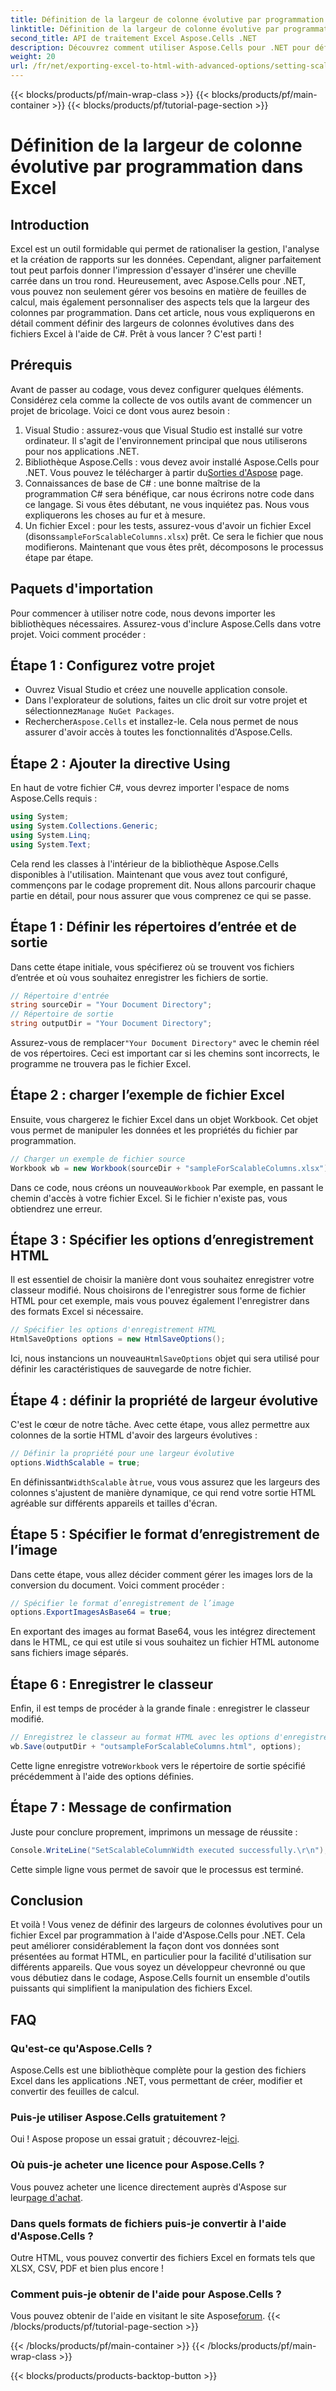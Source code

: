 ```yaml
---
title: Définition de la largeur de colonne évolutive par programmation dans Excel
linktitle: Définition de la largeur de colonne évolutive par programmation dans Excel
second_title: API de traitement Excel Aspose.Cells .NET
description: Découvrez comment utiliser Aspose.Cells pour .NET pour définir des largeurs de colonnes évolutives dans des fichiers Excel par programmation. Idéal pour une présentation efficace des données.
weight: 20
url: /fr/net/exporting-excel-to-html-with-advanced-options/setting-scalable-column-width/
---
```


{{< blocks/products/pf/main-wrap-class >}}
{{< blocks/products/pf/main-container >}}
{{< blocks/products/pf/tutorial-page-section >}}

# Définition de la largeur de colonne évolutive par programmation dans Excel

## Introduction
Excel est un outil formidable qui permet de rationaliser la gestion, l'analyse et la création de rapports sur les données. Cependant, aligner parfaitement tout peut parfois donner l'impression d'essayer d'insérer une cheville carrée dans un trou rond. Heureusement, avec Aspose.Cells pour .NET, vous pouvez non seulement gérer vos besoins en matière de feuilles de calcul, mais également personnaliser des aspects tels que la largeur des colonnes par programmation. Dans cet article, nous vous expliquerons en détail comment définir des largeurs de colonnes évolutives dans des fichiers Excel à l'aide de C#. Prêt à vous lancer ? C'est parti !
## Prérequis
Avant de passer au codage, vous devez configurer quelques éléments. Considérez cela comme la collecte de vos outils avant de commencer un projet de bricolage. Voici ce dont vous aurez besoin :
1. Visual Studio : assurez-vous que Visual Studio est installé sur votre ordinateur. Il s'agit de l'environnement principal que nous utiliserons pour nos applications .NET.
2.  Bibliothèque Aspose.Cells : vous devez avoir installé Aspose.Cells pour .NET. Vous pouvez le télécharger à partir du[Sorties d'Aspose](https://releases.aspose.com/cells/net/) page. 
3. Connaissances de base de C# : une bonne maîtrise de la programmation C# sera bénéfique, car nous écrirons notre code dans ce langage. Si vous êtes débutant, ne vous inquiétez pas. Nous vous expliquerons les choses au fur et à mesure.
4.  Un fichier Excel : pour les tests, assurez-vous d'avoir un fichier Excel (disons`sampleForScalableColumns.xlsx`) prêt. Ce sera le fichier que nous modifierons.
Maintenant que vous êtes prêt, décomposons le processus étape par étape.
## Paquets d'importation
Pour commencer à utiliser notre code, nous devons importer les bibliothèques nécessaires. Assurez-vous d'inclure Aspose.Cells dans votre projet. Voici comment procéder :
## Étape 1 : Configurez votre projet
- Ouvrez Visual Studio et créez une nouvelle application console.
-  Dans l'explorateur de solutions, faites un clic droit sur votre projet et sélectionnez`Manage NuGet Packages`.
-  Rechercher`Aspose.Cells` et installez-le. Cela nous permet de nous assurer d'avoir accès à toutes les fonctionnalités d'Aspose.Cells.
## Étape 2 : Ajouter la directive Using
En haut de votre fichier C#, vous devrez importer l'espace de noms Aspose.Cells requis :
```csharp
using System;
using System.Collections.Generic;
using System.Linq;
using System.Text;
```
Cela rend les classes à l'intérieur de la bibliothèque Aspose.Cells disponibles à l'utilisation.
Maintenant que vous avez tout configuré, commençons par le codage proprement dit. Nous allons parcourir chaque partie en détail, pour nous assurer que vous comprenez ce qui se passe.
## Étape 1 : Définir les répertoires d’entrée et de sortie
Dans cette étape initiale, vous spécifierez où se trouvent vos fichiers d’entrée et où vous souhaitez enregistrer les fichiers de sortie. 
```csharp
// Répertoire d'entrée
string sourceDir = "Your Document Directory"; 
// Répertoire de sortie
string outputDir = "Your Document Directory"; 
```
 Assurez-vous de remplacer`"Your Document Directory"` avec le chemin réel de vos répertoires. Ceci est important car si les chemins sont incorrects, le programme ne trouvera pas le fichier Excel.
## Étape 2 : charger l’exemple de fichier Excel
Ensuite, vous chargerez le fichier Excel dans un objet Workbook. Cet objet vous permet de manipuler les données et les propriétés du fichier par programmation.
```csharp
// Charger un exemple de fichier source
Workbook wb = new Workbook(sourceDir + "sampleForScalableColumns.xlsx");
```
 Dans ce code, nous créons un nouveau`Workbook` Par exemple, en passant le chemin d'accès à votre fichier Excel. Si le fichier n'existe pas, vous obtiendrez une erreur.
## Étape 3 : Spécifier les options d’enregistrement HTML
Il est essentiel de choisir la manière dont vous souhaitez enregistrer votre classeur modifié. Nous choisirons de l'enregistrer sous forme de fichier HTML pour cet exemple, mais vous pouvez également l'enregistrer dans des formats Excel si nécessaire.
```csharp
// Spécifier les options d'enregistrement HTML
HtmlSaveOptions options = new HtmlSaveOptions();
```
 Ici, nous instancions un nouveau`HtmlSaveOptions` objet qui sera utilisé pour définir les caractéristiques de sauvegarde de notre fichier.
## Étape 4 : définir la propriété de largeur évolutive
C'est le cœur de notre tâche. Avec cette étape, vous allez permettre aux colonnes de la sortie HTML d'avoir des largeurs évolutives :
```csharp
// Définir la propriété pour une largeur évolutive
options.WidthScalable = true;
```
 En définissant`WidthScalable` à`true`, vous vous assurez que les largeurs des colonnes s'ajustent de manière dynamique, ce qui rend votre sortie HTML agréable sur différents appareils et tailles d'écran.
## Étape 5 : Spécifier le format d’enregistrement de l’image 
Dans cette étape, vous allez décider comment gérer les images lors de la conversion du document. Voici comment procéder :
```csharp
// Spécifier le format d’enregistrement de l’image
options.ExportImagesAsBase64 = true;
```
En exportant des images au format Base64, vous les intégrez directement dans le HTML, ce qui est utile si vous souhaitez un fichier HTML autonome sans fichiers image séparés.
## Étape 6 : Enregistrer le classeur 
Enfin, il est temps de procéder à la grande finale : enregistrer le classeur modifié. 
```csharp
// Enregistrez le classeur au format HTML avec les options d'enregistrement HTML spécifiées
wb.Save(outputDir + "outsampleForScalableColumns.html", options);
```
 Cette ligne enregistre votre`Workbook` vers le répertoire de sortie spécifié précédemment à l'aide des options définies. 
## Étape 7 : Message de confirmation
Juste pour conclure proprement, imprimons un message de réussite :
```csharp
Console.WriteLine("SetScalableColumnWidth executed successfully.\r\n");
```
Cette simple ligne vous permet de savoir que le processus est terminé.
## Conclusion
Et voilà ! Vous venez de définir des largeurs de colonnes évolutives pour un fichier Excel par programmation à l'aide d'Aspose.Cells pour .NET. Cela peut améliorer considérablement la façon dont vos données sont présentées au format HTML, en particulier pour la facilité d'utilisation sur différents appareils. Que vous soyez un développeur chevronné ou que vous débutiez dans le codage, Aspose.Cells fournit un ensemble d'outils puissants qui simplifient la manipulation des fichiers Excel.
## FAQ
### Qu'est-ce qu'Aspose.Cells ?
Aspose.Cells est une bibliothèque complète pour la gestion des fichiers Excel dans les applications .NET, vous permettant de créer, modifier et convertir des feuilles de calcul.
### Puis-je utiliser Aspose.Cells gratuitement ?
 Oui ! Aspose propose un essai gratuit ; découvrez-le[ici](https://releases.aspose.com/).
### Où puis-je acheter une licence pour Aspose.Cells ?
 Vous pouvez acheter une licence directement auprès d'Aspose sur leur[page d'achat](https://purchase.aspose.com/buy).
### Dans quels formats de fichiers puis-je convertir à l'aide d'Aspose.Cells ?
Outre HTML, vous pouvez convertir des fichiers Excel en formats tels que XLSX, CSV, PDF et bien plus encore !
### Comment puis-je obtenir de l'aide pour Aspose.Cells ?
 Vous pouvez obtenir de l'aide en visitant le site Aspose[forum](https://forum.aspose.com/c/cells/9).
{{< /blocks/products/pf/tutorial-page-section >}}

{{< /blocks/products/pf/main-container >}}
{{< /blocks/products/pf/main-wrap-class >}}

{{< blocks/products/products-backtop-button >}}
